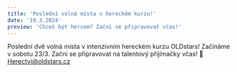 ```yaml
---
title: 'Poslední volná místa v hereckém kurzu!'
date: '19.3.2024'
preview: 'Chceš být hercem? Začni se připravovat včas!'
--- 
```

Poslední dvě volná místa v intenzivním hereckém kurzu OLDstars! 
Začínáme v sobotu 23/3.
Začni se připravovat na talentový přijímačky včas!
📩 Herectvi@oldstars.cz
